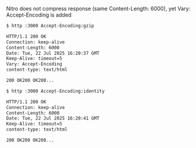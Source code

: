 Nitro does not compress response (same Content-Length: 6000), yet Vary: Accept-Encoding is added

```bash
$ http :3000 Accept-Encoding:gzip

HTTP/1.1 200 OK
Connection: keep-alive
Content-Length: 6000
Date: Tue, 22 Jul 2025 16:20:37 GMT
Keep-Alive: timeout=5
Vary: Accept-Encoding
content-type: text/html

200 OK200 OK200...
```

```bash
$ http :3000 Accept-Encoding:identity

HTTP/1.1 200 OK
Connection: keep-alive
Content-Length: 6000
Date: Tue, 22 Jul 2025 16:20:41 GMT
Keep-Alive: timeout=5
content-type: text/html

200 OK200 OK200...
```
